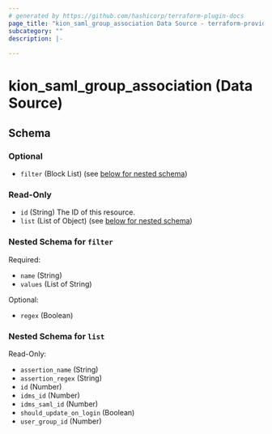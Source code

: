 ```yaml
---
# generated by https://github.com/hashicorp/terraform-plugin-docs
page_title: "kion_saml_group_association Data Source - terraform-provider-kion"
subcategory: ""
description: |-
  
---
```


# kion_saml_group_association (Data Source)





<!-- schema generated by tfplugindocs -->
## Schema

### Optional

- `filter` (Block List) (see [below for nested schema](#nestedblock--filter))

### Read-Only

- `id` (String) The ID of this resource.
- `list` (List of Object) (see [below for nested schema](#nestedatt--list))

<a id="nestedblock--filter"></a>
### Nested Schema for `filter`

Required:

- `name` (String)
- `values` (List of String)

Optional:

- `regex` (Boolean)


<a id="nestedatt--list"></a>
### Nested Schema for `list`

Read-Only:

- `assertion_name` (String)
- `assertion_regex` (String)
- `id` (Number)
- `idms_id` (Number)
- `idms_saml_id` (Number)
- `should_update_on_login` (Boolean)
- `user_group_id` (Number)


